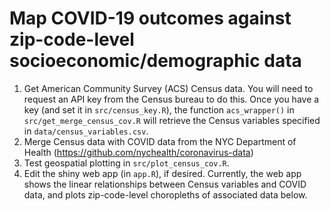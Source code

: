 # Map COVID-19 outcomes against zip-code-level socioeconomic/demographic data

1. Get American Community Survey (ACS) Census data. You will need to request an API key from the Census bureau to do this. Once you have a key (and set it in `src/census_key.R`), the function `acs_wrapper()` in `src/get_merge_census_cov.R` will retrieve the Census variables specified in `data/census_variables.csv`.
2. Merge Census data with COVID data from the NYC Department of Health (https://github.com/nychealth/coronavirus-data)
3. Test geospatial plotting in `src/plot_census_cov.R`.
4. Edit the shiny web app (in `app.R`), if desired. Currently, the web app shows the linear relationships between Census variables and COVID data, and plots zip-code-level choropleths of associated data below.
